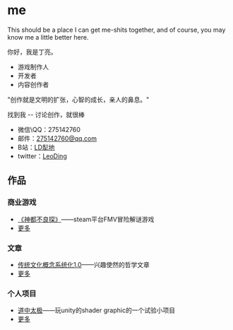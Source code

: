 # me

This should be a place I can get me-shits together, and of course, you may know me a little better here.

你好，我是丁亮。

* 游戏制作人
* 开发者
* 内容创作者

"创作就是文明的扩张，心智的成长，亲人的鼻息。"

找到我 -- 讨论创作，就很棒

* 微信\QQ：275142760
* 邮件：275142760@qq.com
* B站：[LD犁地](https://space.bilibili.com/9321759)
* twitter：[LeoDing](https://twitter.com/LeoDing3)

## 作品

### 商业游戏

* [《神都不良探》](https://store.steampowered.com/app/1681970/_Underdog_Detective/)——steam平台FMV冒险解谜游戏
* [更多](games/GameList.md)

### 文章

* [传统文化概念系统化1.0](https://www.bilibili.com/read/cv17282826)——兴趣使然的哲学文章
* [更多](Articles/ArticleList.md)

### 个人项目

* [道中太极](https://leo-ding.itch.io/taijiontheway)——玩unity的shader graphic的一个试验小项目
* [更多](Projects/ProjectList.md)
